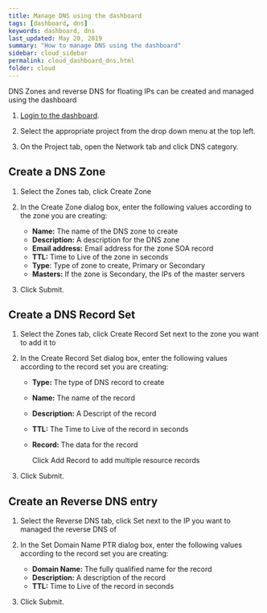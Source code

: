 ```yaml
---
title: Manage DNS using the dashboard
tags: [dashboard, dns]
keywords: dashboard, dns
last_updated: May 20, 2019
summary: "How to manage DNS using the dashboard"
sidebar: cloud_sidebar
permalink: cloud_dashboard_dns.html
folder: cloud
---
```


DNS Zones and reverse DNS for floating IPs can be created and managed using the dashboard

1. [Login to the dashboard](cloud_dashboard_login.html).

1. Select the appropriate project from the drop down menu at the top left.

1. On the Project tab, open the Network tab and click DNS category.

## Create a DNS Zone

1. Select the Zones tab, click Create Zone

1. In the Create Zone dialog box, enter the following values according to the zone you are creating:

   * **Name:** The name of the DNS zone to create
   * **Description:** A description for the DNS zone
   * **Email address:** Email address for the zone SOA record
   * **TTL:** Time to Live of the zone in seconds
   * **Type**: Type of zone to create, Primary or Secondary
    * **Masters:** If the zone is Secondary, the IPs of the master servers

1. Click Submit.

## Create a DNS Record Set

1. Select the Zones tab, click Create Record Set next to the zone you want to add it to

1. In the Create Record Set dialog box, enter the following values according to the record set you are creating:

   * **Type:** The type of DNS record to create
   * **Name:** The name of the record
   * **Description:** A Descript of the record
   * **TTL:** The Time to Live of the record in seconds
   * **Record:** The data for the record

     Click Add Record to add multiple resource records

1. Click Submit.

## Create an Reverse DNS entry

1. Select the Reverse DNS tab, click Set next to the IP you want to managed the reverse DNS of

1. In the Set Domain Name PTR dialog box, enter the following values according to the record set you are creating:

   * **Domain Name:** The fully qualified name for the record
   * **Description:** A description of the record
   * **TTL:** Time to Live of the record in seconds

1. Click Submit.

